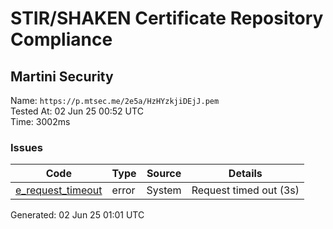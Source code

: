 # STIR/SHAKEN Certificate Repository Compliance

## Martini Security

Name: `https://p.mtsec.me/2e5a/HzHYzkjiDEjJ.pem`\
Tested At: 02 Jun 25 00:52 UTC\
Time: 3002ms

### Issues

| Code | Type | Source | Details |
|------|------|--------|---------|
| [e_request_timeout](../../ISSUES/e_request_timeout/README.md) | error | System | Request timed out (3s) |

Generated: 02 Jun 25 01:01 UTC